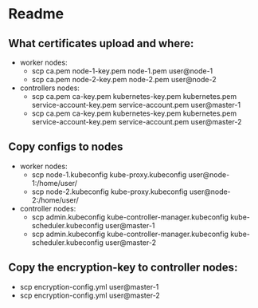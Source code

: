 # Readme

## What certificates upload and where:
- worker nodes:
  - scp ca.pem node-1-key.pem node-1.pem user@node-1
  - scp ca.pem node-2-key.pem node-2.pem user@node-2
- controllers nodes:
  - scp ca.pem ca-key.pem kubernetes-key.pem kubernetes.pem service-account-key.pem service-account.pem user@master-1
  - scp ca.pem ca-key.pem kubernetes-key.pem kubernetes.pem service-account-key.pem service-account.pem user@master-2

## Copy configs to nodes
- worker nodes:
  - scp node-1.kubeconfig kube-proxy.kubeconfig user@node-1:/home/user/
  - scp node-2.kubeconfig kube-proxy.kubeconfig user@node-2:/home/user/
- controller nodes:
  - scp admin.kubeconfig kube-controller-manager.kubeconfig kube-scheduler.kubeconfig user@master-1
  - scp admin.kubeconfig kube-controller-manager.kubeconfig kube-scheduler.kubeconfig user@master-2

## Copy the encryption-key to controller nodes:
- scp encryption-config.yml user@master-1
- scp encryption-config.yml user@master-2